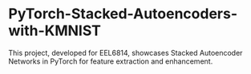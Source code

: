 # PyTorch-Stacked-Autoencoders-with-KMNIST
This project, developed for EEL6814, showcases Stacked Autoencoder Networks in PyTorch for feature extraction and enhancement.
